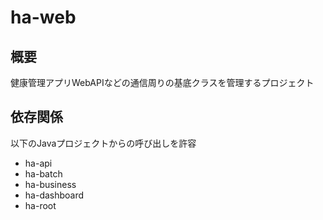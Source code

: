 # ha-web

## 概要
健康管理アプリWebAPIなどの通信周りの基底クラスを管理するプロジェクト

## 依存関係
以下のJavaプロジェクトからの呼び出しを許容
- ha-api
- ha-batch
- ha-business
- ha-dashboard
- ha-root
